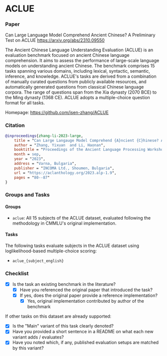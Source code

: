 # ACLUE

### Paper

Can Large Language Model Comprehend Ancient Chinese? A Preliminary Test on ACLUE
https://arxiv.org/abs/2310.09550

The Ancient Chinese Language Understanding Evaluation (ACLUE) is an evaluation benchmark focused on ancient Chinese language comprehension. It aims to assess the performance of large-scale language models on understanding ancient Chinese. The benchmark comprises 15 tasks spanning various domains, including lexical, syntactic, semantic, inference, and knowledge. ACLUE's tasks are derived from a combination of manually curated questions from publicly available resources, and automatically
generated questions from classical Chinese language corpora. The range of questions span from the Xia dynasty (2070 BCE) to the Ming dynasty (1368 CE). ACLUE adopts a multiple-choice question format for all tasks.

Homepage: https://github.com/isen-zhang/ACLUE

### Citation

```bibtex
@inproceedings{zhang-li-2023-large,
    title = "Can Large Langauge Model Comprehend {A}ncient {C}hinese? A Preliminary Test on {ACLUE}",
    author = "Zhang, Yixuan  and Li, Haonan",
    booktitle = "Proceedings of the Ancient Language Processing Workshop",
    month = sep,
    year = "2023",
    address = "Varna, Bulgaria",
    publisher = "INCOMA Ltd., Shoumen, Bulgaria",
    url = "https://aclanthology.org/2023.alp-1.9",
    pages = "80--87"
}
```

### Groups and Tasks

#### Groups

- `aclue`: All 15 subjects of the ACLUE dataset, evaluated following the methodology in CMMLU's original implementation.

#### Tasks

The following tasks evaluate subjects in the ACLUE dataset using loglikelihood-based multiple-choice scoring:
- `aclue_{subject_english}`

### Checklist

* [x] Is the task an existing benchmark in the literature?
  * [x] Have you referenced the original paper that introduced the task?
  * [x] If yes, does the original paper provide a reference implementation?
    * [x] Yes, original implementation contributed by author of the benchmark

If other tasks on this dataset are already supported:
* [x] Is the "Main" variant of this task clearly denoted?
* [x] Have you provided a short sentence in a README on what each new variant adds / evaluates?
* [x] Have you noted which, if any, published evaluation setups are matched by this variant?

